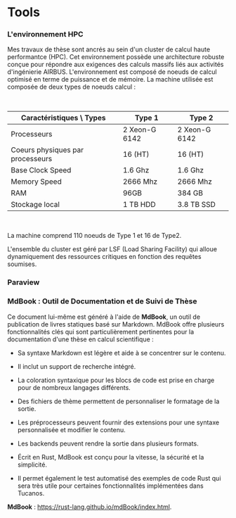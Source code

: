 # Tools

### L'environnement HPC

Mes travaux de thèse sont ancrés au sein d'un cluster de calcul haute performantce (HPC). Cet environnement possède une architecture robuste conçue pour répondre aux exigences des calculs massifs liés aux activités d'ingénierie AIRBUS. L'environnement est composé de noeuds de calcul optimisé en terme de puissance et de mémoire.
La machine utilisée est composée de deux types de noeuds calcul : 

<br>

| Caractéristiques \ Types | Type 1  | Type 2    |
|---------|---------|---------|
| Processeurs    | 2 Xeon-G 6142    |  2 Xeon-G 6142       |
| Coeurs physiques par processeurs| 16 (HT) |16 (HT)|
|Base Clock Speed | 1.6 Ghz | 1.6 Ghz|
|Memory Speed |2666 Mhz|2666 Mhz|
|RAM| 96GB| 384 GB |
|Stockage local | 1 TB HDD | 3.8 TB SSD|

<br>

La machine comprend 110 noeuds de Type 1 et 16 de Type2.

L'ensemble du cluster est géré par LSF (Load Sharing Facility) qui alloue dynamiquement des ressources critiques en fonction des requêtes soumises.



### Paraview 



### MdBook : Outil de Documentation et de Suivi de Thèse

Ce document lui-même est généré à l'aide de **MdBook**, un outil de publication de livres statiques basé sur Markdown.
MdBook offre plusieurs fonctionnalités clés qui sont particulièrement pertinentes pour la documentation d'une thèse en calcul scientifique :

* Sa syntaxe Markdown est légère et aide à se concentrer sur le contenu.

* Il inclut un support de recherche intégré.

* La coloration syntaxique pour les blocs de code est prise en charge pour de nombreux langages différents.

* Des fichiers de thème permettent de personnaliser le formatage de la sortie.

* Les préprocesseurs peuvent fournir des extensions pour une syntaxe personnalisée et modifier le contenu.

* Les backends peuvent rendre la sortie dans plusieurs formats.

* Écrit en Rust, MdBook est conçu pour la vitesse, la sécurité et la simplicité.

* Il permet également le test automatisé des exemples de code Rust qui sera très utile pour certaines fonctionnalités implémentées dans Tucanos.

**MdBook** : <https://rust-lang.github.io/mdBook/index.html>.